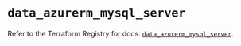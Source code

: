 # `data_azurerm_mysql_server`

Refer to the Terraform Registry for docs: [`data_azurerm_mysql_server`](https://registry.terraform.io/providers/hashicorp/azurerm/3.88.0/docs/data-sources/mysql_server).
